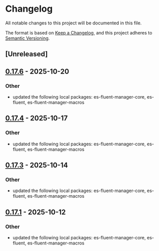 # Changelog

All notable changes to this project will be documented in this file.

The format is based on [Keep a Changelog](https://keepachangelog.com/en/1.0.0/),
and this project adheres to [Semantic Versioning](https://semver.org/spec/v2.0.0.html).

## [Unreleased]

## [0.17.6](https://github.com/stayhydated/es-fluent/compare/es-fluent-manager-bevy-v0.17.5...es-fluent-manager-bevy-v0.17.6) - 2025-10-20

### Other

- updated the following local packages: es-fluent-manager-core, es-fluent, es-fluent-manager-macros

## [0.17.4](https://github.com/stayhydated/es-fluent/compare/es-fluent-manager-bevy-v0.17.3...es-fluent-manager-bevy-v0.17.4) - 2025-10-17

### Other

- updated the following local packages: es-fluent-manager-core, es-fluent, es-fluent-manager-macros

## [0.17.3](https://github.com/stayhydated/es-fluent/compare/es-fluent-manager-bevy-v0.17.2...es-fluent-manager-bevy-v0.17.3) - 2025-10-14

### Other

- updated the following local packages: es-fluent-manager-core, es-fluent, es-fluent-manager-macros

## [0.17.1](https://github.com/stayhydated/es-fluent/compare/es-fluent-manager-bevy-v0.17.0...es-fluent-manager-bevy-v0.17.1) - 2025-10-12

### Other

- updated the following local packages: es-fluent-manager-core, es-fluent, es-fluent-manager-macros
